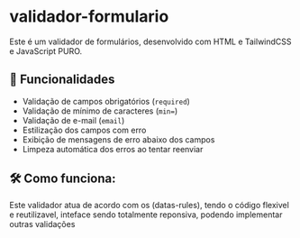 # validador-formulario

Este é um validador de formulários, desenvolvido com HTML e TailwindCSS e JavaScript PURO.
## 🚀 Funcionalidades

- Validação de campos obrigatórios (`required`)
- Validação de mínimo de caracteres (`min=`)
- Validação de e-mail (`email`)
- Estilização dos campos com erro
- Exibição de mensagens de erro abaixo dos campos
- Limpeza automática dos erros ao tentar reenviar

## 🛠️ Como funciona:

Este validador atua de acordo com os (datas-rules), tendo o código flexivel e reutilizavel, inteface sendo totalmente reponsiva, podendo implementar outras validações
